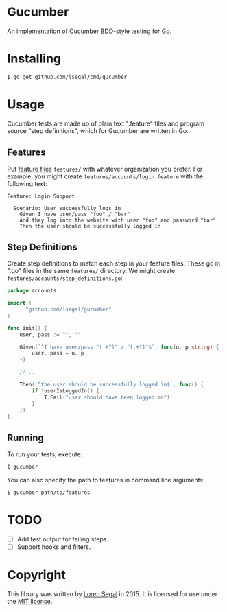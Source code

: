# Gucumber

An implementation of [Cucumber][cuke] BDD-style testing for Go.

# Installing

```sh
$ go get github.com/lsegal/cmd/gucumber
```

# Usage

Cucumber tests are made up of plain text ".feature" files and program source
"step definitions", which for Gucumber are written in Go.

## Features

Put [feature files][features] `features/` with whatever organization you
prefer. For example, you might create `features/accounts/login.feature` with
the following text:

```
Feature: Login Support

  Scenario: User successfully logs in
    Given I have user/pass "foo" / "bar"
    And they log into the website with user "foo" and password "bar"
    Then the user should be successfully logged in
```

## Step Definitions

Create step definitions to match each step in your feature files. These go
in ".go" files in the same `features/` directory. We might create
`features/accounts/step_definitions.go`:

```go
package accounts

import (
	. "github.com/lsegal/gucumber"
)

func init() {
	user, pass := "", ""

	Given(`^I have user/pass "(.+?)" / "(.+?)"$`, func(u, p string) {
		user, pass = u, p
	})

	// ...

	Then(`^the user should be successfully logged in$`, func() {
		if !userIsLoggedIn() {
			T.Fail("user should have been logged in")
		}
	})
}
```

## Running

To run your tests, execute:

```sh
$ gucumber
```

You can also specify the path to features in command line arguments:

```sh
$ gucumber path/to/features
```

# TODO

* [ ] Add test output for failing steps.
* [ ] Support hooks and filters.

# Copyright

This library was written by [Loren Segal][lsegal] in 2015. It is licensed for
use under the [MIT license][mit].

[cuke]: http://cukes.info
[features]: https://github.com/cucumber/cucumber/wiki/Feature-Introduction
[lsegal]: http://gnuu.org
[mit]: http://opensource.org/licenses/MIT

